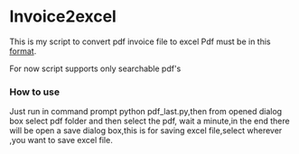 # Invoice2excel
This is my script to convert pdf invoice file to excel
Pdf must be in this [format](https://www.oaib.org.tr/files/downloads/Bilgi-merkezi/ihracat-merkezi/dis-ticarette-kullnlan-fatu/gum-gen-soz-1.jpg).

For now script supports only searchable pdf's

### How to use

Just run in command prompt python pdf_last.py,then from opened dialog box select pdf folder and then select the pdf, wait a minute,in the end there will be open a save dialog box,this is for saving excel file,select wherever ,you want to save excel file.

